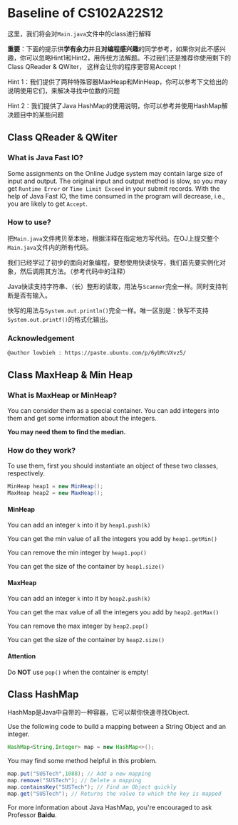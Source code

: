 # Baseline of CS102A22S12

这里，我们将会对`Main.java`文件中的class进行解释

**重要**：下面的提示供**学有余力**并且**对编程感兴趣**的同学参考，如果你对此不感兴趣，你可以忽略Hint1和Hint2，用传统方法解题。不过我们还是推荐你使用剩下的Class QReader & QWiter， 这样会让你的程序更容易Accept！

Hint 1：我们提供了两种特殊容器MaxHeap和MinHeap，你可以参考下文给出的说明使用它们，来解决寻找中位数的问题

Hint 2：我们提供了Java HashMap的使用说明，你可以参考并使用HashMap解决题目中的某些问题

## Class QReader & QWiter

### What is Java Fast IO?

Some assignments on the Online Judge system may contain large size of input and output. The original input and output method is slow, so you may get `Runtime Error` or `Time Limit Exceed` in your submit records. With the help of Java Fast IO, the time consumed in the program will decrease, i.e., you are likely to get `Accept`.

### How to use?

把`Main.java`文件拷贝至本地，根据注释在指定地方写代码。在OJ上提交整个`Main.java`文件内的所有代码。

我们已经学过了初步的面向对象编程，要想使用快读快写，我们首先要实例化对象，然后调用其方法。（参考代码中的注释）

Java快读支持字符串、（长）整形的读取，用法与`Scanner`完全一样。同时支持判断是否有输入。

快写的用法与`System.out.println()`完全一样。唯一区别是：快写不支持`System.out.printf()`的格式化输出。

### Acknowledgement

```
@author lowbieh : https://paste.ubuntu.com/p/6ybMcVXvz5/
```

## Class MaxHeap & Min Heap

### What is MaxHeap or MinHeap?

You can consider them as a special container. You can add integers into them and get some information about the integers. 

**You may need them to find the median.**

### How do they work?

To use them, first you should instantiate an object of these two classes, respectively. 

```java
MinHeap heap1 = new MinHeap();
MaxHeap heap2 = new MaxHeap();
```

#### MinHeap

You can add an integer `k` into it by `heap1.push(k)`

You can get the min value of all the integers you add by `heap1.getMin()`

You can remove the min integer by `heap1.pop()`

You can get the size of the container by `heap1.size()`

#### MaxHeap

You can add an integer `k` into it by `heap2.push(k)`

You can get the max value of all the integers you add by `heap2.getMax()`

You can remove the max integer by `heap2.pop()`

You can get the size of the container by `heap2.size()`

#### Attention

Do **NOT** use `pop()` when the container is empty! 

## Class HashMap

HashMap是Java中自带的一种容器，它可以帮你快速寻找Object.

Use the following code to build a mapping between a String Object and an integer.

```java
HashMap<String,Integer> map = new HashMap<>();
```

You may find some method helpful in this problem.

```java
map.put("SUSTech",1088); // Add a new mapping
map.remove("SUSTech"); // Delete a mapping
map.containsKey("SUSTech"); // Find an Object quickly
map.get("SUSTech"); // Returns the value to which the key is mapped
```

For more information about Java HashMap, you're encouraged to ask Professor **Baidu**.
